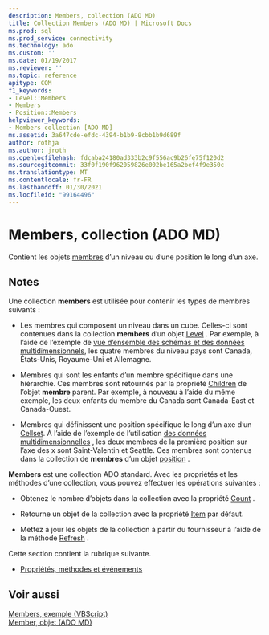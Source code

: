 ```yaml
---
description: Members, collection (ADO MD)
title: Collection Members (ADO MD) | Microsoft Docs
ms.prod: sql
ms.prod_service: connectivity
ms.technology: ado
ms.custom: ''
ms.date: 01/19/2017
ms.reviewer: ''
ms.topic: reference
apitype: COM
f1_keywords:
- Level::Members
- Members
- Position::Members
helpviewer_keywords:
- Members collection [ADO MD]
ms.assetid: 3a647cde-efdc-4394-b1b9-8cbb1b9d689f
author: rothja
ms.author: jroth
ms.openlocfilehash: fdcaba24180ad333b2c9f556ac9b26fe75f120d2
ms.sourcegitcommit: 33f0f190f962059826e002be165a2bef4f9e350c
ms.translationtype: MT
ms.contentlocale: fr-FR
ms.lasthandoff: 01/30/2021
ms.locfileid: "99164496"
---
```

# <a name="members-collection-ado-md"></a>Members, collection (ADO MD)
Contient les objets [membres](./member-object-ado-md.md) d’un niveau ou d’une position le long d’un axe.  
  
## <a name="remarks"></a>Notes  
 Une collection **members** est utilisée pour contenir les types de membres suivants :  
  
-   Les membres qui composent un niveau dans un cube. Celles-ci sont contenues dans la collection **members** d’un objet [Level](./level-object-ado-md.md) . Par exemple, à l’aide de l’exemple de [vue d’ensemble des schémas et des données multidimensionnels](../../guide/multidimensional/overview-of-multidimensional-schemas-and-data.md), les quatre membres du niveau pays sont Canada, États-Unis, Royaume-Uni et Allemagne.  
  
-   Membres qui sont les enfants d’un membre spécifique dans une hiérarchie. Ces membres sont retournés par la propriété [Children](./children-property-ado-md.md) de l’objet **membre** parent. Par exemple, à nouveau à l’aide du même exemple, les deux enfants du membre du Canada sont Canada-East et Canada-Ouest.  
  
-   Membres qui définissent une position spécifique le long d’un axe d’un [Cellset](./cellset-object-ado-md.md). À l’aide de l’exemple de l’utilisation [des données multidimensionnelles](../../guide/multidimensional/working-with-multidimensional-data.md) , les deux membres de la première position sur l’axe des x sont Saint-Valentin et Seattle. Ces membres sont contenus dans la collection de **membres** d’un objet [position](./position-object-ado-md.md) .  
  
 **Members** est une collection ADO standard. Avec les propriétés et les méthodes d’une collection, vous pouvez effectuer les opérations suivantes :  
  
-   Obtenez le nombre d’objets dans la collection avec la propriété [Count](../ado-api/count-property-ado.md) .  
  
-   Retourne un objet de la collection avec la propriété [Item](../ado-api/item-property-ado.md) par défaut.  
  
-   Mettez à jour les objets de la collection à partir du fournisseur à l’aide de la méthode [Refresh](../ado-api/refresh-method-ado.md) .  
  
 Cette section contient la rubrique suivante.  
  
-   [Propriétés, méthodes et événements](./members-collection-properties-methods-and-events.md)  
  
## <a name="see-also"></a>Voir aussi  
 [Members, exemple (VBScript)](./members-example-vbscript.md)   
 [Member, objet (ADO MD)](./member-object-ado-md.md)